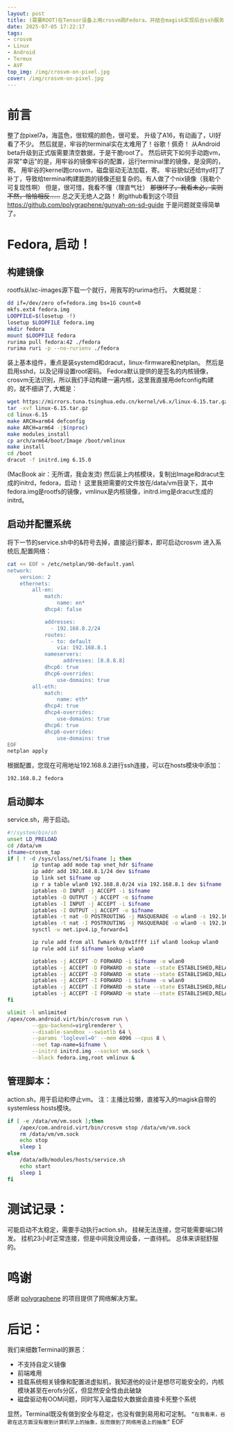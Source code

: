 ```yaml
---
layout: post
title: (需要ROOT)在Tensor设备上用crosvm跑Fedora，并结合magisk实现后台ssh服务
date: 2025-07-05 17:22:17
tags:
- crosvm
- Linux
- Android
- Termux
- AVF
top_img: /img/crosvm-on-pixel.jpg
cover: /img/crosvm-on-pixel.jpg
---
```

# 前言
整了台pixel7a，海蓝色，很软糯的颜色，很可爱。
升级了A16，有动画了，UI好看了不少。
然后就是，牢谷的terminal实在太难用了！谷歌！佩奇！
从Android beta升级到正式版需要清空数据，于是干脆root了。
然后研究下如何手动跑vm，
非常"幸运"的是，用牢谷的镜像牢谷的配置，运行terminal里的镜像，是没网的，寄。
用牢谷的kernel跑crosvm，磁盘驱动无法加载，寄。
牢谷貌似还给ttyd打了补丁，导致给terminal构建能跑的镜像还挺复杂的。有人做了个nix镜像（我勒个可复现性啊）
但是，很可惜，我看不懂（理直气壮）
~~那很坏了，我看未必，实则不然，恰恰相反......~~
总之天无绝人之路！
刷github看到这个项目
https://github.com/polygraphene/gunyah-on-sd-guide
于是问题就变得简单了。
# Fedora, 启动！
## 构建镜像
rootfs从lxc-images源下载一个就行，用我写的rurima也行。
大概就是：
```sh
dd if=/dev/zero of=fedora.img bs=1G count=8
mkfs.ext4 fedora.img
LOOPFILE=$(losetup -f)
losetup $LOOPFILE fedora.img
mkdir fedora
mount $LOOPFILE fedora
rurima pull fedora:42 ./fedora
rurima ruri -p --no-rurienv ./fedora
```
装上基本组件，重点是装systemd和dracut，linux-firmware和netplan。
然后是启用sshd，以及记得设置root密码。
Fedora默认提供的是签名的内核镜像，crosvm无法识别，所以我们手动构建一遍内核，这里我直接用defconfig构建的，就不细讲了, 大概是：
```sh
wget https://mirrors.tuna.tsinghua.edu.cn/kernel/v6.x/linux-6.15.tar.gz
tar -xvf linux-6.15.tar.gz
cd linux-6.15
make ARCH=arm64 defconfig
make ARCH=arm64 -j$(nproc)
make modules_install
cp arch/arm64/boot/Image /boot/vmlinux
make install
cd /boot
dracut -f initrd.img 6.15.0
```
(MacBook air：无所谓，我会发烫)
然后装上内核模块，复制出Image和dracut生成的initrd，fedora，启动！
这里我把需要的文件放在/data/vm目录下，其中fedora.img是rootfs的镜像，vmlinux是内核镜像，initrd.img是dracut生成的initrd。
## 启动并配置系统
将下一节的service.sh中的&符号去掉，直接运行脚本，即可启动crosvm
进入系统后,配置网络：
```sh
cat << EOF > /etc/netplan/90-default.yaml
network:
    version: 2
    ethernets:
        all-en:
            match:
                name: en*
            dhcp4: false

            addresses:
              - 192.168.8.2/24
            routes:
              - to: default
                via: 192.168.8.1
            nameservers:
                  addresses: [8.8.8.8]
            dhcp6: true
            dhcp6-overrides:
                use-domains: true
        all-eth:
            match:
                name: eth*
            dhcp4: true
            dhcp4-overrides:
                use-domains: true
            dhcp6: true
            dhcp6-overrides:
                use-domains: true
EOF
netplan apply
```
根据配置，您现在可用地址192.168.8.2进行ssh连接，可以在hosts模块中添加：
```
192.168.8.2 fedora
```
## 启动脚本
service.sh，用于启动。
```sh
#!/system/bin/sh
unset LD_PRELOAD
cd /data/vm
ifname=crosvm_tap
if [ ! -d /sys/class/net/$ifname ]; then
        ip tuntap add mode tap vnet_hdr $ifname
        ip addr add 192.168.8.1/24 dev $ifname
        ip link set $ifname up
        ip r a table wlan0 192.168.8.0/24 via 192.168.8.1 dev $ifname
        iptables -D INPUT -j ACCEPT -i $ifname
        iptables -D OUTPUT -j ACCEPT -o $ifname
        iptables -I INPUT -j ACCEPT -i $ifname
        iptables -I OUTPUT -j ACCEPT -o $ifname
        iptables -t nat -D POSTROUTING -j MASQUERADE -o wlan0 -s 192.168.8.0/24
        iptables -t nat -I POSTROUTING -j MASQUERADE -o wlan0 -s 192.168.8.0/24
        sysctl -w net.ipv4.ip_forward=1

        ip rule add from all fwmark 0/0x1ffff iif wlan0 lookup wlan0
        ip rule add iif $ifname lookup wlan0

        iptables -j ACCEPT -D FORWARD -i $ifname -o wlan0
        iptables -j ACCEPT -D FORWARD -m state --state ESTABLISHED,RELATED -i wlan0 -o $ifname
        iptables -j ACCEPT -D FORWARD -m state --state ESTABLISHED,RELATED -o wlan0 -i $ifname
        iptables -j ACCEPT -I FORWARD -i $ifname -o wlan0
        iptables -j ACCEPT -I FORWARD -m state --state ESTABLISHED,RELATED -i wlan0 -o $ifname
        iptables -j ACCEPT -I FORWARD -m state --state ESTABLISHED,RELATED -o wlan0 -i $ifname
fi

ulimit -l unlimited
/apex/com.android.virt/bin/crosvm run \
        --gpu-backend=virglrenderer \
        --disable-sandbox --swiotlb 64 \
        --params 'loglevel=0' --mem 4096 --cpus 8 \
        --net tap-name=$ifname \
        --initrd initrd.img --socket vm.sock \
        --block fedora.img,root vmlinux &
```
## 管理脚本：
action.sh，用于启动和停止vm。
注：主播比较懒，直接写入的magisk自带的systemless hosts模块。
```sh
if [ -e /data/vm/vm.sock ];then
    /apex/com.android.virt/bin/crosvm stop /data/vm/vm.sock
    rm /data/vm/vm.sock
    echo stop
    sleep 1
else
    /data/adb/modules/hosts/service.sh
    echo start
    sleep 1
fi
```
# 测试记录：
可能启动不太稳定，需要手动执行action.sh，
挂梯无法连接，您可能需要端口转发。
挂机23小时正常连接，但是中间我没用设备，一直待机。
总体来讲挺舒服的。
# 鸣谢
感谢 [polygraphene](https://github.com/polygraphene) 的项目提供了网络解决方案。
# 后记：
我们来细数Terminal的罪恶：
- 不支持自定义镜像
- 前端难用
- 挂载系统相关镜像和配置进虚拟机，我知道他的设计是想尽可能安全的，内核模块甚至在erofs分区，但显然安全性由此破缺
- 磁盘驱动有OOM问题，同时写入磁盘较大数据会直接卡死整个系统

显然，Terminal既没有做到安全与稳定，也没有做到易用和可定制。
`“在我看来，谷歌在这方面没有做到计算机学上的抽象，反而做到了网络用语上的抽象”`
EOF